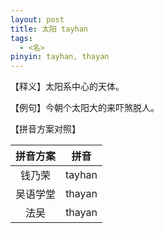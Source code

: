 ```yaml
---
layout: post
title: 太阳 tayhan
tags: 
  - <名>
pinyin: tayhan, thayan
---
```


【释义】太阳系中心的天体。                    

【例句】今朝个太阳大的来吓煞脱人。                 

【拼音方案对照】          

| 拼音方案 | 拼音 |             
| :---: | :---: |                 
| 钱乃荣 | tayhan |                 
| 吴语学堂 | thayan |                 
| 法吴 | thayan |                 